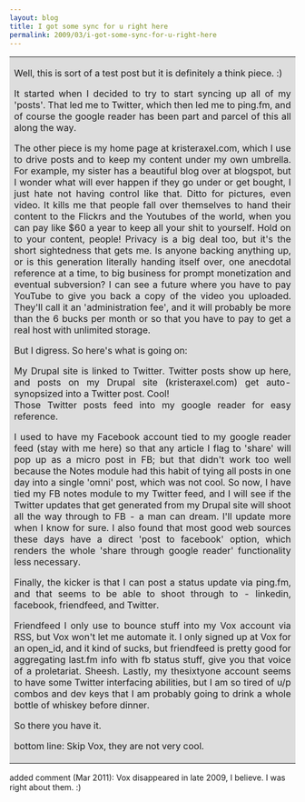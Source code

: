 ```yaml
---
layout: blog
title: I got some sync for u right here
permalink: 2009/03/i-got-some-sync-for-u-right-here
---
```


<table cellpadding="5">
<tr style="background-color:#ddd;">
<td align='justify'>
<p>Well, this is sort of a test post but it is definitely a think piece. :)</p>
<p>It started when I decided to try to start syncing up all of my 'posts'. That led me to Twitter, which then led me to ping.fm, and of course the google reader has been part and parcel of this all along the way.</p>
<p>The other piece is my home page at kristeraxel.com, which I use to drive posts and to keep my content under my own umbrella. For example, my sister has a beautiful blog over at blogspot, but I wonder what will ever happen if they go under or get bought, I just hate not having control like that. Ditto for pictures, even video. It kills me that people fall over themselves to hand their content to the Flickrs and the Youtubes of the world, when you can pay like $60 a year to keep all your shit to yourself. Hold on to your content, people! Privacy is a big deal too, but it's the short sightedness that gets me. Is anyone backing anything up, or is this generation literally handing itself over, one anecdotal reference at a time, to big business for prompt monetization and eventual subversion? I can see a future where you have to pay YouTube to give you back a copy of the video you uploaded. They'll call it an 'administration fee', and it will probably be more than the 6 bucks per month or so that you have to pay to get a real host with unlimited storage.</p>
<p>But I digress. So here's what is going on:</p>
<p>My Drupal site is linked to Twitter. Twitter posts show up here, and posts on my Drupal site (kristeraxel.com) get auto-synopsized into a Twitter post. Cool!<br />
Those Twitter posts feed into my google reader for easy reference.</p>
<p>I used to have my Facebook account tied to my google reader feed (stay with me here) so that any article I flag to 'share' will pop up as a micro post in FB; but that didn't work too well because the Notes module had this habit of tying all posts in one day into a single 'omni' post, which was not cool. So now, I have tied my FB notes module to my Twitter feed, and I will see if the Twitter updates that get generated from my Drupal site will shoot all the way through to FB - a man can dream. I'll update more when I know for sure. I also found that most good web sources these days have a direct 'post to facebook' option, which renders the whole 'share through google reader' functionality less necessary.</p>
<p>Finally, the kicker is that I can post a status update via ping.fm, and that seems to be able to shoot through to - linkedin, facebook, friendfeed, and Twitter.</p>
<p>Friendfeed I only use to bounce stuff into my Vox account via RSS, but Vox won't let me automate it. I only signed up at Vox for an open_id, and it kind of sucks, but friendfeed is pretty good for aggregating last.fm info with fb status stuff, give you that voice of a proletariat. Sheesh. Lastly, my thesixtyone account seems to have some Twitter interfacing abilities, but I am so tired of u/p combos and dev keys that I am probably going to drink a whole bottle of whiskey before dinner.</p>
<p>So there you have it. </p>
<p>bottom line: Skip Vox, they are not very cool.</p>
</td>
</tr>
</table>

added comment (Mar 2011): Vox disappeared in late 2009, I believe. I was right about them. :)
